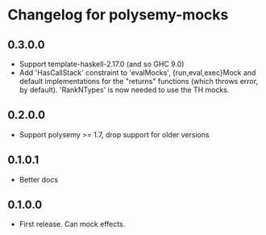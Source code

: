 # Changelog for polysemy-mocks

## 0.3.0.0

* Support template-haskell-2.17.0 (and so GHC 9.0)
* Add 'HasCallStack' constraint to 'evalMocks', {run,eval,exec}Mock and default
  implementations for the "returns" functions (which throws error, by default).
  'RankNTypes' is now needed to use the TH mocks.

## 0.2.0.0

* Support polysemy >= 1.7, drop support for older versions

## 0.1.0.1

* Better docs

## 0.1.0.0

* First release. Can mock effects.
